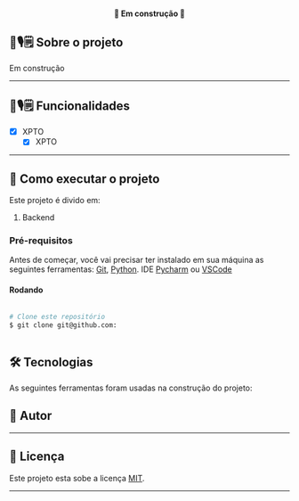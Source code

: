 

<h4 align="center"> 
	🚧  Em construção 🚧
</h4>

## 🎵🎙️🗒️ Sobre o projeto

Em construção

---

## 🎵🎙️🗒️ Funcionalidades

- [x] XPTO
  - [x] XPTO
    
---

## 🚀 Como executar o projeto

Este projeto é divido em:
1. Backend 

### Pré-requisitos

Antes de começar, você vai precisar ter instalado em sua máquina as seguintes ferramentas:
[Git](https://git-scm.com), [Python](https://www.python.org/). 
IDE [Pycharm](https://www.jetbrains.com/pt-br/pycharm/download/#section=windows) ou [VSCode](https://code.visualstudio.com/)

####  Rodando

```bash

# Clone este repositório
$ git clone git@github.com:
 
```

## 🛠 Tecnologias
As seguintes ferramentas foram usadas na construção do projeto:

## 🦸 Autor

---

## 📝 Licença

Este projeto esta sobe a licença [MIT](./LICENSE).

---
